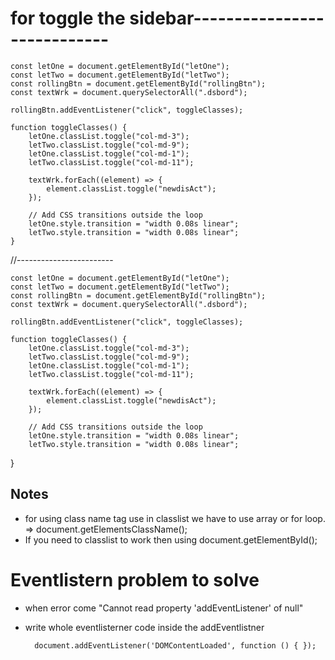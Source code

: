 # for toggle the sidebar----------------------------

    const letOne = document.getElementById("letOne");
    const letTwo = document.getElementById("letTwo");
    const rollingBtn = document.getElementById("rollingBtn");
    const textWrk = document.querySelectorAll(".dsbord");
    
    rollingBtn.addEventListener("click", toggleClasses);
    
    function toggleClasses() {
        letOne.classList.toggle("col-md-3");
        letTwo.classList.toggle("col-md-9");
        letOne.classList.toggle("col-md-1");
        letTwo.classList.toggle("col-md-11");
    
        textWrk.forEach((element) => {
            element.classList.toggle("newdisAct");
        });
    
        // Add CSS transitions outside the loop
        letOne.style.transition = "width 0.08s linear";
        letTwo.style.transition = "width 0.08s linear";
    }

//------------------------

    const letOne = document.getElementById("letOne");
    const letTwo = document.getElementById("letTwo");
    const rollingBtn = document.getElementById("rollingBtn");
    const textWrk = document.querySelectorAll(".dsbord");
    
    rollingBtn.addEventListener("click", toggleClasses);
    
    function toggleClasses() {
        letOne.classList.toggle("col-md-3");
        letTwo.classList.toggle("col-md-9");
        letOne.classList.toggle("col-md-1");
        letTwo.classList.toggle("col-md-11");
    
        textWrk.forEach((element) => {
            element.classList.toggle("newdisAct");
        });
    
        // Add CSS transitions outside the loop
        letOne.style.transition = "width 0.08s linear";
        letTwo.style.transition = "width 0.08s linear";
}

## Notes 
- for using class name tag use in classlist we have to use array or for loop. => document.getElementsClassName();
- If you need to classlist to work then using document.getElementById();

# Eventlistern problem to solve
- when error come "Cannot read property 'addEventListener' of null"
- write whole eventlisterner code inside the addEventlistner
  
        document.addEventListener('DOMContentLoaded', function () { });
        
